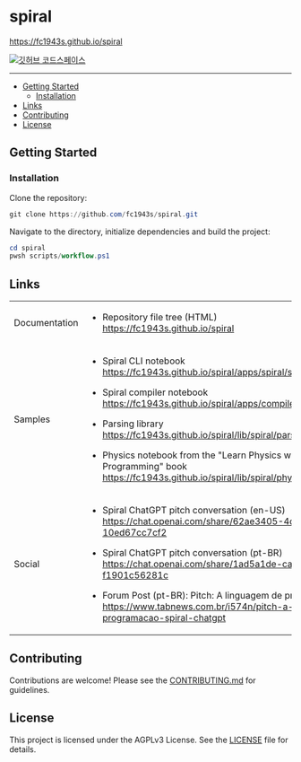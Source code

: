 # spiral

<https://fc1943s.github.io/spiral>

[![깃허브 코드스페이스](https://github.com/codespaces/badge.svg)](https://github.com/codespaces/new?hide_repo_select=true&ref=main&repo=1083700386)

---

- [Getting Started](#getting-started)
  - [Installation](#installation)
- [Links](#links)
- [Contributing](#contributing)
- [License](#license)

## Getting Started

### Installation

Clone the repository:

```powershell
git clone https://github.com/fc1943s/spiral.git
```

Navigate to the directory, initialize dependencies and build the project:

```powershell
cd spiral
pwsh scripts/workflow.ps1
```

## Links

<table>

<tr>
<td>

Documentation

</td>
<td>

- Repository file tree (HTML)  
<https://fc1943s.github.io/spiral>

</td>
</tr>

<tr>
<td>

Samples

</td>
<td>

- Spiral CLI notebook  
<https://fc1943s.github.io/spiral/apps/spiral/spiral.dib.html>

- Spiral compiler notebook  
<https://fc1943s.github.io/spiral/apps/compiler/spiral_compiler.dib.html>

- Parsing library  
<https://fc1943s.github.io/spiral/lib/spiral/parsing.dib.html>

- Physics notebook from the "Learn Physics with Functional Programming" book  
<https://fc1943s.github.io/spiral/lib/spiral/physics.dib.html>

</td>
</tr>

<tr>
<td>

Social

</td>
<td>

- Spiral ChatGPT pitch conversation (en-US)  
<https://chat.openai.com/share/62ae3405-4d5f-4cff-a7d9-10ed67cc7cf2>

- Spiral ChatGPT pitch conversation (pt-BR)  
<https://chat.openai.com/share/1ad5a1de-ca7a-4d26-8594-f1901c56281c>

- Forum Post (pt-BR): Pitch: A linguagem de programação Spiral  
<https://www.tabnews.com.br/i574n/pitch-a-linguagem-de-programacao-spiral-chatgpt>

</td>
</tr>

</table>

## Contributing

Contributions are welcome! Please see the [CONTRIBUTING.md](https://github.com/fc1943s/.github/blob/main/CONTRIBUTING.md) for guidelines.

## License

This project is licensed under the AGPLv3 License. See the [LICENSE](https://github.com/fc1943s/spiral/blob/main/LICENSE) file for details.
